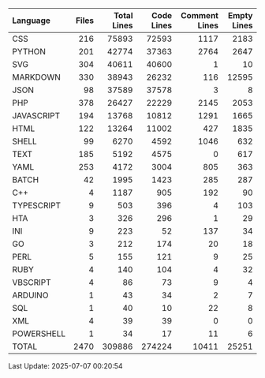 | Language   |   Files |   Total Lines |   Code Lines |   Comment Lines |   Empty Lines |
|:-----------|--------:|--------------:|-------------:|----------------:|--------------:|
| CSS        |     216 |         75893 |        72593 |            1117 |          2183 |
| PYTHON     |     201 |         42774 |        37363 |            2764 |          2647 |
| SVG        |     304 |         40611 |        40600 |               1 |            10 |
| MARKDOWN   |     330 |         38943 |        26232 |             116 |         12595 |
| JSON       |      98 |         37589 |        37578 |               3 |             8 |
| PHP        |     378 |         26427 |        22229 |            2145 |          2053 |
| JAVASCRIPT |     194 |         13768 |        10812 |            1291 |          1665 |
| HTML       |     122 |         13264 |        11002 |             427 |          1835 |
| SHELL      |      99 |          6270 |         4592 |            1046 |           632 |
| TEXT       |     185 |          5192 |         4575 |               0 |           617 |
| YAML       |     253 |          4172 |         3004 |             805 |           363 |
| BATCH      |      42 |          1995 |         1423 |             285 |           287 |
| C++        |       4 |          1187 |          905 |             192 |            90 |
| TYPESCRIPT |       9 |           503 |          396 |               4 |           103 |
| HTA        |       3 |           326 |          296 |               1 |            29 |
| INI        |       9 |           223 |           52 |             137 |            34 |
| GO         |       3 |           212 |          174 |              20 |            18 |
| PERL       |       5 |           155 |          121 |               9 |            25 |
| RUBY       |       4 |           140 |          104 |               4 |            32 |
| VBSCRIPT   |       4 |            86 |           73 |               9 |             4 |
| ARDUINO    |       1 |            43 |           34 |               2 |             7 |
| SQL        |       1 |            40 |           10 |              22 |             8 |
| XML        |       4 |            39 |           39 |               0 |             0 |
| POWERSHELL |       1 |            34 |           17 |              11 |             6 |
| TOTAL      |    2470 |        309886 |       274224 |           10411 |         25251 |

Last Update: 2025-07-07 00:20:54